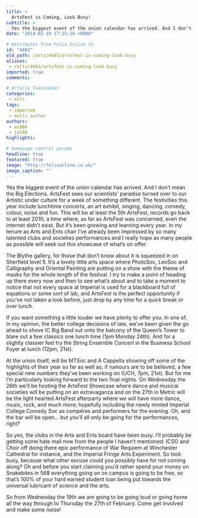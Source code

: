 ```yaml
---
title: >
  ArtsFest is Coming, Look Busy!
subtitle: >
  Yes the biggest event of the union calendar has arrived. And I don’t mean the Big Elections. ArtsFest sees our scientists’ paradise turned over to our Artistic under culture for a week of something different.
date: "2014-02-19 17:25:16 +0000"

# Attributes from Felix Online V1
id: "4403"
old_path: /arts/4403/artsfest-is-coming-look-busy
aliases:
 - /arts/4403/artsfest-is-coming-look-busy
imported: true
comments:

# Article Taxonomies
categories:
 - arts
tags:
 - imported
 - multi-author
authors:
 - as906
 - jal08
highlights:

# Homepage control params
headline: true
featured: true
image: "http://felixonline.co.uk/"
image_caption: ""
---
```


Yes the biggest event of the union calendar has arrived. And I don’t mean the Big Elections. ArtsFest sees our scientists’ paradise turned over to our Artistic under culture for a week of something different. The festivities this year include lunchtime concerts, an art exhibit, singing, dancing, comedy, colour, noise and fun. This will be at least the 5th ArtsFest, records go back to at least 2010; a time where, as far as ArtsFest was concerned, even the internet didn’t exist. But it’s been growing and learning every year. In my tenure as Arts and Ents chair I’ve already been impressed by so many talented clubs and societies performances and I really hope as many people as possible will seek out this showcase of what’s on offer.

The Blythe gallery, for those that don’t know about it is squeezed in on Sherfield level 5. It’s a lovely little arts space where PhotoSoc, LeoSoc and Calligraphy and Oriental Painting are putting on a show with the theme of masks for the whole length of the festival. I try to make a point of heading up there every now and then to see what’s about and to take a moment to notice that not every space at Imperial is used for a blackboard full of equations or some sort of lab, and ArtsFest is the perfect opportunity if you’ve not taken a look before, just drop by any time for a quick break or over lunch.

If you want something a little louder we have plenty to offer you. In one of, in my opinion, the better college decisions of late, we’ve been given the go ahead to shove IC Big Band out onto the balcony of the Queen’s Tower to blare out a few classics one lunch time (1pm Monday 24th). And for a slightly classier feel try the String Ensemble Concert in the Business School Foyer at lunch (12pm, 21st).

At the union itself, will be MTSoc and A Cappella showing off some of the highlights of their year so far as well as, if rumours are to be believed, a few special new numbers they’ve been working on (UCH, 7pm, 21st). But for me I’m particularly looking forward to the two final nights. On Wednesday the 26th we’ll be hosting the ArtsFest Showcase where dance and musical societies will be putting on an extravaganza and on the 27th in Metric will be the light hearted ArtsFest afterparty where we will have more dance, music, rock, and much more; hopefully including the newly minted Imperial College Comedy Soc as compéres and performers for the evening. Oh, and the bar will be open… but you’ll all only be going for the performances, right?

So yes, the clubs in the Arts and Ents board have been busy. I’ll probably be getting some hate mail now from the people I haven’t mentioned: ICSO and Choir off doing there epic performance of War Requiem at Winchester Cathedral for instance, and the Imperial Fringe Arts Experiment. So look busy, because what other excuse could you possibly have for not coming along? Oh and before you start claiming you’d rather spend your money on Snakebites in 568 everything going on on campus is going to be free, so that’s 100% of your hard earned student loan being put towards the universal lubricant of science and the arts.

So from Wednesday the 19th we are going to be going loud or going home all the way through to Thursday the 27th of February. Come get involved and make some noise!
